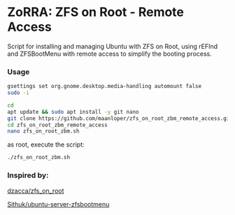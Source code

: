 # ZoRRA: ZFS on Root - Remote Access
Script for installing and managing Ubuntu with ZFS on Root, using rEFInd and ZFSBootMenu with remote access to simplify the booting process.

### Usage

```bash
gsettings set org.gnome.desktop.media-handling automount false
sudo -i 
```

```bash
cd
apt update && sudo apt install -y git nano
git clone https://github.com/maanloper/zfs_on_root_zbm_remote_access.git
cd zfs_on_root_zbm_remote_access
nano zfs_on_root_zbm.sh
```

as root, execute the script:
```bash
./zfs_on_root_zbm.sh
```

### Inspired by:
[dzacca/zfs_on_root](https://github.com/dzacca/zfs_on_root)

[Sithuk/ubuntu-server-zfsbootmenu](https://github.com/Sithuk/ubuntu-server-zfsbootmenu)

